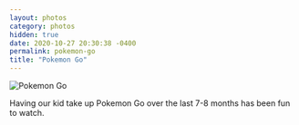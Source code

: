 ```yaml
---
layout: photos
category: photos
hidden: true
date: 2020-10-27 20:30:38 -0400
permalink: pokemon-go
title: "Pokemon Go"
---
```


![Pokemon Go](http://jonkit.ca/cdn/photos/2020-10-27-pokemon-go.jpeg)

Having our kid take up Pokemon Go over the last 7-8 months has been fun to watch. 